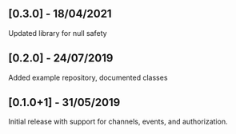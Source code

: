 ## [0.3.0] - 18/04/2021
Updated library for null safety

## [0.2.0] - 24/07/2019
Added example repository, documented classes

## [0.1.0+1] - 31/05/2019
Initial release with support for channels, events, and authorization.
